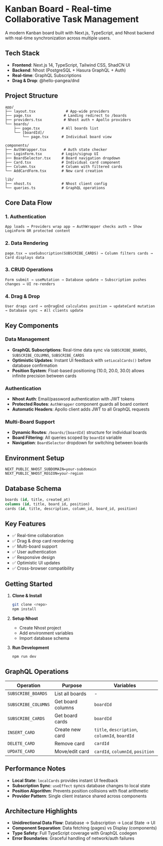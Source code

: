 # Kanban Board - Real-time Collaborative Task Management

A modern Kanban board built with Next.js, TypeScript, and Nhost backend with real-time synchronization across multiple users.

## Tech Stack

- **Frontend**: Next.js 14, TypeScript, Tailwind CSS, ShadCN UI
- **Backend**: Nhost (PostgreSQL + Hasura GraphQL + Auth)
- **Real-time**: GraphQL Subscriptions
- **Drag & Drop**: @hello-pangea/dnd

## Project Structure

```
app/
├── layout.tsx              # App-wide providers
├── page.tsx               # Landing redirect to /boards
├── providers.tsx          # Nhost auth + Apollo providers
└── boards/
    ├── page.tsx          # All boards list
    └── [boardId]/
        └── page.tsx      # Individual board view

components/
├── AuthWrapper.tsx        # Auth state checker
├── LoginForm.tsx         # Login/signup UI
├── BoardSelector.tsx     # Board navigation dropdown
├── Card.tsx              # Individual card component
├── Column.tsx            # Column with filtered cards
└── AddCardForm.tsx       # New card creation

lib/
├── nhost.ts              # Nhost client config
└── queries.ts            # GraphQL operations
```

## Core Data Flow

### 1. Authentication
```
App loads → Providers wrap app → AuthWrapper checks auth → Show LoginForm OR protected content
```

### 2. Data Rendering
```
page.tsx → useSubscription(SUBSCRIBE_CARDS) → Column filters cards → Card displays data
```

### 3. CRUD Operations
```
Form submit → useMutation → Database update → Subscription pushes changes → UI re-renders
```

### 4. Drag & Drop
```
User drags card → onDragEnd calculates position → updateCard mutation → Database sync → All clients update
```

## Key Components

### Data Management
- **GraphQL Subscriptions**: Real-time data sync via `SUBSCRIBE_BOARDS`, `SUBSCRIBE_COLUMNS`, `SUBSCRIBE_CARDS`
- **Optimistic Updates**: Instant UI feedback with `setLocalCards()` before database confirmation
- **Position System**: Float-based positioning (10.0, 20.0, 30.0) allows infinite precision between cards

### Authentication
- **Nhost Auth**: Email/password authentication with JWT tokens
- **Protected Routes**: `AuthWrapper` component guards all board content
- **Automatic Headers**: Apollo client adds JWT to all GraphQL requests

### Multi-Board Support
- **Dynamic Routes**: `/boards/[boardId]` structure for individual boards
- **Board Filtering**: All queries scoped by `boardId` variable
- **Navigation**: `BoardSelector` dropdown for switching between boards

## Environment Setup

```env
NEXT_PUBLIC_NHOST_SUBDOMAIN=your-subdomain
NEXT_PUBLIC_NHOST_REGION=your-region
```

## Database Schema

```sql
boards (id, title, created_at)
columns (id, title, board_id, position)
cards (id, title, description, column_id, board_id, position)
```

## Key Features

- ✅ Real-time collaboration
- ✅ Drag & drop card reordering
- ✅ Multi-board support
- ✅ User authentication
- ✅ Responsive design
- ✅ Optimistic UI updates
- ✅ Cross-browser compatibility

## Getting Started

1. **Clone & Install**
   ```bash
   git clone <repo>
   npm install
   ```

2. **Setup Nhost**
   - Create Nhost project
   - Add environment variables
   - Import database schema

3. **Run Development**
   ```bash
   npm run dev
   ```

## GraphQL Operations

| Operation | Purpose | Variables |
|-----------|---------|-----------|
| `SUBSCRIBE_BOARDS` | List all boards | - |
| `SUBSCRIBE_COLUMNS` | Get board columns | `boardId` |
| `SUBSCRIBE_CARDS` | Get board cards | `boardId` |
| `INSERT_CARD` | Create new card | `title`, `description`, `columnId`, `boardId` |
| `DELETE_CARD` | Remove card | `cardId` |
| `UPDATE_CARD` | Move/edit card | `cardId`, `columnId`, `position` |

## Performance Notes

- **Local State**: `localCards` provides instant UI feedback
- **Subscription Sync**: `useEffect` syncs database changes to local state
- **Position Algorithm**: Prevents position collisions with float arithmetic
- **Provider Pattern**: Single client instance shared across components

## Architecture Highlights

- **Unidirectional Data Flow**: Database → Subscription → Local State → UI
- **Component Separation**: Data fetching (pages) vs Display (components)
- **Type Safety**: Full TypeScript coverage with GraphQL codegen
- **Error Boundaries**: Graceful handling of network/auth failures
